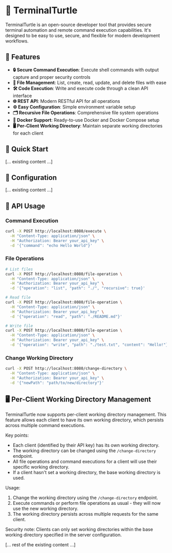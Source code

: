 # 🐢 TerminalTurtle

TerminalTurtle is an open-source developer tool that provides secure terminal automation and remote command execution capabilities. It's designed to be easy to use, secure, and flexible for modern development workflows.

## 🚀 Features

- **🔒 Secure Command Execution**: Execute shell commands with output capture and proper security controls
- **📁 File Management**: List, create, read, update, and delete files with ease
- **🛠️ Code Execution**: Write and execute code through a clean API interface
- **🌐 REST API**: Modern RESTful API for all operations
- **⚙️ Easy Configuration**: Simple environment variable setup
- **🗂️ Recursive File Operations**: Comprehensive file system operations
- **🐳 Docker Support**: Ready-to-use Docker and Docker Compose setup
- **🖥️ Per-Client Working Directory**: Maintain separate working directories for each client

## 🏁 Quick Start

[... existing content ...]

## 🔧 Configuration

[... existing content ...]

## 📡 API Usage

### Command Execution

```bash
curl -X POST http://localhost:8080/execute \
  -H "Content-Type: application/json" \
  -H "Authorization: Bearer your_api_key" \
  -d '{"command": "echo Hello World"}'
```

### File Operations

```bash
# List files
curl -X POST http://localhost:8080/file-operation \
  -H "Content-Type: application/json" \
  -H "Authorization: Bearer your_api_key" \
  -d '{"operation": "list", "path": "./", "recursive": true}'

# Read file
curl -X POST http://localhost:8080/file-operation \
  -H "Content-Type: application/json" \
  -H "Authorization: Bearer your_api_key" \
  -d '{"operation": "read", "path": "./README.md"}'

# Write file
curl -X POST http://localhost:8080/file-operation \
  -H "Content-Type: application/json" \
  -H "Authorization: Bearer your_api_key" \
  -d '{"operation": "write", "path": "./test.txt", "content": "Hello!"}'
```

### Change Working Directory

```bash
curl -X POST http://localhost:8080/change-directory \
  -H "Content-Type: application/json" \
  -H "Authorization: Bearer your_api_key" \
  -d '{"newPath": "path/to/new/directory"}'
```

## 🖥️ Per-Client Working Directory Management

TerminalTurtle now supports per-client working directory management. This feature allows each client to have its own working directory, which persists across multiple command executions.

Key points:
- Each client (identified by their API key) has its own working directory.
- The working directory can be changed using the `/change-directory` endpoint.
- All file operations and command executions for a client will use their specific working directory.
- If a client hasn't set a working directory, the base working directory is used.

Usage:
1. Change the working directory using the `/change-directory` endpoint.
2. Execute commands or perform file operations as usual - they will now use the new working directory.
3. The working directory persists across multiple requests for the same client.

Security note: Clients can only set working directories within the base working directory specified in the server configuration.

[... rest of the existing content ...]
